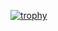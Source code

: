 [![trophy](https://github-profile-trophy.vercel.app/?username=TrueVor&theme=juicyfresh)](https://github.com/TrueVor/github-profile-trophy)
